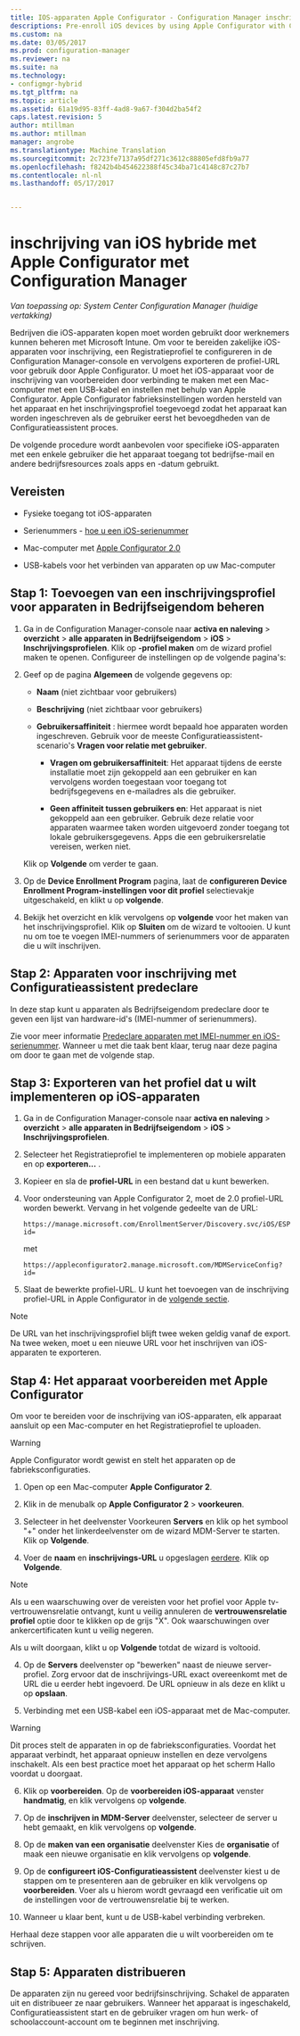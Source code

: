 ```yaml
---
title: IOS-apparaten Apple Configurator - Configuration Manager inschrijven | Microsoft-documenten
descriptions: Pre-enroll iOS devices by using Apple Configurator with Configuration Manager.
ms.custom: na
ms.date: 03/05/2017
ms.prod: configuration-manager
ms.reviewer: na
ms.suite: na
ms.technology:
- configmgr-hybrid
ms.tgt_pltfrm: na
ms.topic: article
ms.assetid: 61a19d95-83ff-4ad8-9a67-f304d2ba54f2
caps.latest.revision: 5
author: mtillman
ms.author: mtillman
manager: angrobe
ms.translationtype: Machine Translation
ms.sourcegitcommit: 2c723fe7137a95df271c3612c88805efd8fb9a77
ms.openlocfilehash: f8242b4b454622388f45c34ba71c4148c87c27b7
ms.contentlocale: nl-nl
ms.lasthandoff: 05/17/2017


---
```

# <a name="ios-hybrid-enrollment-using-apple-configurator-with-configuration-manager"></a>inschrijving van iOS hybride met Apple Configurator met Configuration Manager

*Van toepassing op: System Center Configuration Manager (huidige vertakking)*

Bedrijven die iOS-apparaten kopen moet worden gebruikt door werknemers kunnen beheren met Microsoft Intune. Om voor te bereiden zakelijke iOS-apparaten voor inschrijving, een Registratieprofiel te configureren in de Configuration Manager-console en vervolgens exporteren de profiel-URL voor gebruik door Apple Configurator. U moet het iOS-apparaat voor de inschrijving van voorbereiden door verbinding te maken met een Mac-computer met een USB-kabel en instellen met behulp van Apple Configurator. Apple Configurator fabrieksinstellingen worden hersteld van het apparaat en het inschrijvingsprofiel toegevoegd zodat het apparaat kan worden ingeschreven als de gebruiker eerst het bevoegdheden van de Configuratieassistent proces.

De volgende procedure wordt aanbevolen voor specifieke iOS-apparaten met een enkele gebruiker die het apparaat toegang tot bedrijfse-mail en andere bedrijfsresources zoals apps en -datum gebruikt.  

## <a name="prerequisites"></a>Vereisten  

-   Fysieke toegang tot iOS-apparaten  

-   Serienummers - [hoe u een iOS-serienummer](https://support.apple.com/en-us/HT204308)  

-   Mac-computer met [Apple Configurator 2.0](http://go.microsoft.com/fwlink/?LinkId=518017)  

-   USB-kabels voor het verbinden van apparaten op uw Mac-computer  

## <a name="step-1-add-a-corporate-owned-device-enrollment-profile"></a>Stap 1: Toevoegen van een inschrijvingsprofiel voor apparaten in Bedrijfseigendom beheren

1.  Ga in de Configuration Manager-console naar **activa en naleving** > **overzicht** > **alle apparaten in Bedrijfseigendom** > **iOS** > **Inschrijvingsprofielen**. Klik op **-profiel maken** om de wizard profiel maken te openen. Configureer de instellingen op de volgende pagina's:  

2.  Geef op de pagina **Algemeen** de volgende gegevens op:  

    -   **Naam** (niet zichtbaar voor gebruikers)  

    -   **Beschrijving** (niet zichtbaar voor gebruikers)  

    -   **Gebruikersaffiniteit** : hiermee wordt bepaald hoe apparaten worden ingeschreven. Gebruik voor de meeste Configuratieassistent-scenario's **Vragen voor relatie met gebruiker**.  

        -   **Vragen om gebruikersaffiniteit**: Het apparaat tijdens de eerste installatie moet zijn gekoppeld aan een gebruiker en kan vervolgens worden toegestaan voor toegang tot bedrijfsgegevens en e-mailadres als die gebruiker.  

        -   **Geen affiniteit tussen gebruikers en**: Het apparaat is niet gekoppeld aan een gebruiker. Gebruik deze relatie voor apparaten waarmee taken worden uitgevoerd zonder toegang tot lokale gebruikersgegevens. Apps die een gebruikersrelatie vereisen, werken niet.

    Klik op **Volgende** om verder te gaan.  

3.  Op de **Device Enrollment Program** pagina, laat de **configureren Device Enrollment Program-instellingen voor dit profiel** selectievakje uitgeschakeld, en klikt u op **volgende**.  

4.  Bekijk het overzicht en klik vervolgens op **volgende** voor het maken van het inschrijvingsprofiel. Klik op **Sluiten** om de wizard te voltooien. U kunt nu om toe te voegen IMEI-nummers of serienummers voor de apparaten die u wilt inschrijven.  

## <a name="step-2-predeclare-devices-to-enroll-with-setup-assistant"></a>Stap 2: Apparaten voor inschrijving met Configuratieassistent predeclare

In deze stap kunt u apparaten als Bedrijfseigendom predeclare door te geven een lijst van hardware-id's (IMEI-nummer of serienummers).

Zie voor meer informatie [Predeclare apparaten met IMEI-nummer en iOS-serienummer](predeclare-devices-with-hardware-id.md). Wanneer u met die taak bent klaar, terug naar deze pagina om door te gaan met de volgende stap.

## <a name="step-3-export-the-profile-to-deploy-to-ios-devices"></a>Stap 3: Exporteren van het profiel dat u wilt implementeren op iOS-apparaten

1.  Ga in de Configuration Manager-console naar **activa en naleving** > **overzicht** > **alle apparaten in Bedrijfseigendom** > **iOS** > **Inschrijvingsprofielen**.

2.  Selecteer het Registratieprofiel te implementeren op mobiele apparaten en op **exporteren...** .

3.  Kopieer en sla de **profiel-URL** in een bestand dat u kunt bewerken.   

4.  Voor ondersteuning van Apple Configurator 2, moet de 2.0 profiel-URL worden bewerkt. Vervang in het volgende gedeelte van de URL:  

    ```  
    https://manage.microsoft.com/EnrollmentServer/Discovery.svc/iOS/ESProxy?id=  

    ```  

     met  

    ```  
    https://appleconfigurator2.manage.microsoft.com/MDMServiceConfig?id=  

    ```

5.  Slaat de bewerkte profiel-URL. U kunt het toevoegen van de inschrijving profiel-URL in Apple Configurator in de [volgende sectie](#step-4-prepare-the-device-with-apple-configurator).  

> [!NOTE]
> De URL van het inschrijvingsprofiel blijft twee weken geldig vanaf de export. Na twee weken, moet u een nieuwe URL voor het inschrijven van iOS-apparaten te exporteren.

## <a name="step-4-prepare-the-device-with-apple-configurator"></a>Stap 4: Het apparaat voorbereiden met Apple Configurator

Om voor te bereiden voor de inschrijving van iOS-apparaten, elk apparaat aansluit op een Mac-computer en het Registratieprofiel te uploaden.  

> [!WARNING]  
>  Apple Configurator wordt gewist en stelt het apparaten op de fabrieksconfiguraties.  

1.  Open op een Mac-computer **Apple Configurator 2**.  

2.  Klik in de menubalk op **Apple Configurator 2** > **voorkeuren**.  

2.  Selecteer in het deelvenster Voorkeuren **Servers** en klik op het symbool "+" onder het linkerdeelvenster om de wizard MDM-Server te starten. Klik op **Volgende**.  

3.  Voer de **naam** en **inschrijvings-URL** u opgeslagen [eerdere](#step-3-export-the-profile-to-deploy-to-ios-devices). Klik op **Volgende**.  

   > [!NOTE]
   > Als u een waarschuwing over de vereisten voor het profiel voor Apple tv-vertrouwensrelatie ontvangt, kunt u veilig annuleren de **vertrouwensrelatie profiel** optie door te klikken op de grijs "X". Ook waarschuwingen over ankercertificaten kunt u veilig negeren.

   Als u wilt doorgaan, klikt u op **Volgende** totdat de wizard is voltooid.  

4.  Op de **Servers** deelvenster op "bewerken" naast de nieuwe server-profiel. Zorg ervoor dat de inschrijvings-URL exact overeenkomt met de URL die u eerder hebt ingevoerd. De URL opnieuw in als deze en klikt u op **opslaan**.  

5.  Verbinding met een USB-kabel een iOS-apparaat met de Mac-computer.  

  > [!WARNING]  
  >  Dit proces stelt de apparaten in op de fabrieksconfiguraties. Voordat het apparaat verbindt, het apparaat opnieuw instellen en deze vervolgens inschakelt. Als een best practice moet het apparaat op het scherm Hallo voordat u doorgaat.  

6.  Klik op **voorbereiden**. Op de **voorbereiden iOS-apparaat** venster **handmatig**, en klik vervolgens op **volgende**.  

7.  Op de **inschrijven in MDM-Server** deelvenster, selecteer de server u hebt gemaakt, en klik vervolgens op **volgende**.  

9. Op de **maken van een organisatie** deelvenster Kies de **organisatie** of maak een nieuwe organisatie en klik vervolgens op **volgende**.  

10. Op de **configureert iOS-Configuratieassistent** deelvenster kiest u de stappen om te presenteren aan de gebruiker en klik vervolgens op **voorbereiden**. Voer als u hierom wordt gevraagd een verificatie uit om de instellingen voor de vertrouwensrelatie bij te werken.  

11. Wanneer u klaar bent, kunt u de USB-kabel verbinding verbreken.  

Herhaal deze stappen voor alle apparaten die u wilt voorbereiden om te schrijven.

## <a name="step-5-distribute-devices"></a>Stap 5: Apparaten distribueren

De apparaten zijn nu gereed voor bedrijfsinschrijving. Schakel de apparaten uit en distribueer ze naar gebruikers. Wanneer het apparaat is ingeschakeld, Configuratieassistent start en de gebruiker vragen om hun werk- of schoolaccount-account om te beginnen met inschrijving.

